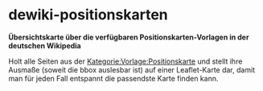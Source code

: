 # dewiki-positionskarten

**Übersichtskarte über die verfügbaren Positionskarten-Vorlagen in der deutschen Wikipedia**

Holt alle Seiten aus der [Kategorie:Vorlage:Positionskarte](https://de.wikipedia.org/wiki/Kategorie:Vorlage:Positionskarte) und stellt ihre Ausmaße (soweit die bbox auslesbar ist) auf einer Leaflet-Karte dar, damit man für jeden Fall entspannt die passendste Karte finden kann.